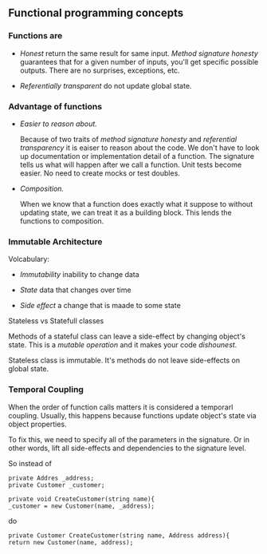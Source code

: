 ## Functional programming concepts

### Functions are

- *Honest* return the same result for same input.  *Method signature honesty* guarantees that for a given number of inputs, you'll get specific possible outputs. There are no surprises, exceptions, etc.

- *Referentially transparent*  do not update global state. 


### Advantage of functions

- *Easier to reason about.* 

   Because of two traits of *method signature honesty* and *referential transparency* it is eaiser to reason about the code. We don't have to look up documentation or implementation detail of a function. The signature tells us what will happen after we call a function. Unit tests become easier. No need to create mocks or test doubles. 

- *Composition.*

    When we know that a function does exactly what it suppose to without updating state, we can treat it as a building block.  This lends the functions to composition. 


### Immutable Architecture

Volcabulary:

- *Immutability* inability to change data

- *State* data that changes over time

- *Side effect* a change that is maade to some state

Stateless vs Statefull classes

Methods of a stateful class can leave a side-effect by changing object's state.  This is a *mutable operation* and it makes your code *dishounest*. 


Stateless class is immutable. It's methods do not leave side-effects on global state. 

### Temporal Coupling

When the order of function calls matters it is considered a temporarl coupling.  Usually, this happens because functions update object's state via object properties. 

To fix this, we need to specify all of the parameters in the signature. Or in other words, lift all side-effects and dependencies to the signature level. 


So instead of 

``` 
private Addres _address;
private Customer _customer;

private void CreateCustomer(string name){
_customer = new Customer(name, _address);
```

do 

```
private Customer CreateCustomer(string name, Address address){
return new Customer(name, address);
```








